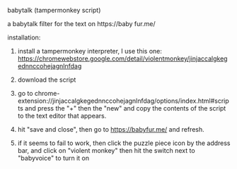 babytalk (tampermonkey script)

a babytalk filter for the text on https://baby fur.me/

installation:

1. install a tampermonkey interpreter, I use this one: https://chromewebstore.google.com/detail/violentmonkey/jinjaccalgkegednnccohejagnlnfdag

2. download the script

3. go to chrome-extension://jinjaccalgkegednnccohejagnlnfdag/options/index.html#scripts and press the "+" then the "new" and copy the contents of the script to the text editor that appears.

4. hit "save and close", then go to https://babyfur.me/ and refresh. 

5. if it seems to fail to work, then click the puzzle piece icon by the address bar, and click on "violent monkey" then hit the switch next to "babyvoice" to turn it on
